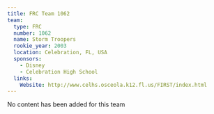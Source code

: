 ```yaml
---
title: FRC Team 1062
team:
  type: FRC
  number: 1062
  name: Storm Troopers
  rookie_year: 2003
  location: Celebration, FL, USA
  sponsors:
    - Disney
    - Celebration High School
  links:
    Website: http://www.celhs.osceola.k12.fl.us/FIRST/index.html
---
```

No content has been added for this team